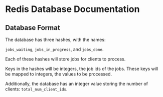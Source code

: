 # Redis Database Documentation

## Database Format

The database has three hashes, with the names:

`jobs_waiting`, `jobs_in_progress`, and `jobs_done`.

Each of these hashes will store jobs for clients to process.

Keys in the hashes will be integers, the job ids of the jobs.
These keys will be mapped to integers, the values to be processed.

Additionally, the database has an integer value storing the number of clients:
`total_num_client_ids`.